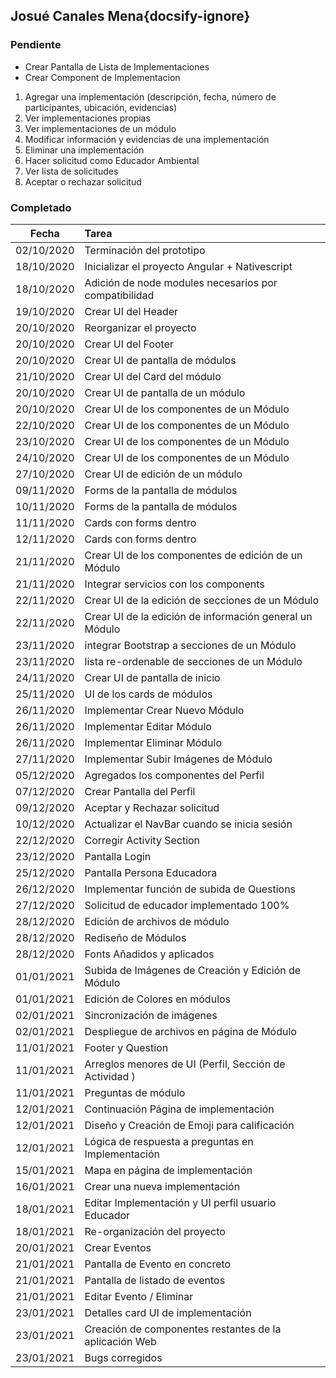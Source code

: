 ## Josué Canales Mena{docsify-ignore}

### Pendiente
* Crear Pantalla de Lista de Implementaciones
* Crear Component de Implementacion


1. Agregar una implementación (descripción, fecha, número de participantes, ubicación, evidencias)
2. Ver implementaciones propias
3. Ver implementaciones de un módulo
4. Modificar información y evidencias de una implementación
5. Eliminar una implementación
6. Hacer solicitud como Educador Ambiental
7. Ver lista de solicitudes
8. Aceptar o rechazar solicitud

### Completado
| Fecha | Tarea | 
| :---: | :--- |
| 02/10/2020 | Terminación del prototipo |
| 18/10/2020 | Inicializar el proyecto Angular + Nativescript |
| 18/10/2020 | Adición de node modules necesarios por compatibilidad |
| 19/10/2020 | Crear UI del Header |
| 20/10/2020 | Reorganizar el proyecto |
| 20/10/2020 | Crear UI del Footer |
| 20/10/2020 | Crear UI de pantalla de módulos |
| 21/10/2020 | Crear UI del Card del módulo |
| 20/10/2020 | Crear UI de pantalla de un módulo |
| 20/10/2020 | Crear UI de los componentes de un Módulo |
| 22/10/2020 | Crear UI de los componentes de un Módulo |
| 23/10/2020 | Crear UI de los componentes de un Módulo |
| 24/10/2020 | Crear UI de los componentes de un Módulo |
| 27/10/2020 | Crear UI de edición de un módulo |
| 09/11/2020 | Forms de la pantalla de módulos  |
| 10/11/2020 | Forms de la pantalla de módulos  |
| 11/11/2020 | Cards con forms dentro  |
| 12/11/2020 | Cards con forms dentro  |
| 21/11/2020 | Crear UI de los componentes de edición de un Módulo  |
| 21/11/2020 | Integrar servicios con los components | 
| 22/11/2020 | Crear UI de la edición de secciones de un Módulo |
| 22/11/2020 | Crear UI de la edición de información general un Módulo |
| 23/11/2020 | integrar Bootstrap a secciones de un Módulo |
| 23/11/2020 | lista re-ordenable de secciones de un Módulo |
| 24/11/2020 | Crear UI de pantalla de inicio |
| 25/11/2020 | UI de los cards de módulos |
| 26/11/2020 | Implementar Crear Nuevo Módulo |
| 26/11/2020 | Implementar Editar Módulo | 
| 26/11/2020 | Implementar Eliminar Módulo |
| 27/11/2020 | Implementar Subir Imágenes de Módulo |
| 05/12/2020 | Agregados los componentes del Perfil | 
| 07/12/2020 | Crear Pantalla del Perfil |
| 09/12/2020 | Aceptar y Rechazar solicitud |
| 10/12/2020 | Actualizar el NavBar cuando se inicia sesión |
| 22/12/2020 | Corregir Activity Section |
| 23/12/2020 | Pantalla Login |
| 25/12/2020 | Pantalla Persona Educadora |
| 26/12/2020 | Implementar función de subida de Questions |
| 27/12/2020 | Solicitud de educador implementado 100% |
| 28/12/2020 | Edición de archivos de módulo |
| 28/12/2020 | Rediseño de Módulos |
| 28/12/2020 | Fonts Añadidos y aplicados |
| 01/01/2021 | Subida de Imágenes de Creación y Edición de Módulo |
| 01/01/2021 | Edición de Colores en módulos |
| 02/01/2021 | Sincronización de imágenes |
| 02/01/2021 | Despliegue de archivos en página de Módulo |
| 11/01/2021 | Footer y Question |
| 11/01/2021 | Arreglos menores de UI (Perfil, Sección de Actividad ) |
| 11/01/2021 | Preguntas de módulo |
| 12/01/2021 | Continuación Página de implementación |
| 12/01/2021 | Diseño y Creación de Emoji para calificación |
| 12/01/2021 | Lógica de respuesta a preguntas en Implementación |
| 15/01/2021 | Mapa en página de implementación |
| 16/01/2021 | Crear una nueva implementación |
| 18/01/2021 | Editar Implementación y UI perfil usuario Educador |
| 18/01/2021 | Re-organización del proyecto |
| 20/01/2021 | Crear Eventos |
| 21/01/2021 | Pantalla de Evento en concreto |
| 21/01/2021 | Pantalla de listado de eventos |
| 21/01/2021 | Editar Evento / Eliminar |
| 23/01/2021 | Detalles card UI de implementación |
| 23/01/2021 | Creación de componentes restantes de la aplicación Web |
| 23/01/2021 | Bugs corregidos |
